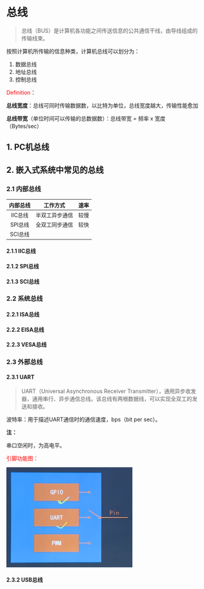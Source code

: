 # 总线

> 总线（BUS）是计算机各功能之间传送信息的公共通信干线，由导线组成的传输线束。

按照计算机所传输的信息种类，计算机总线可以划分为：

1. 数据总线
2. 地址总线
3. 控制总线

<font color=red>Definition</font>：

**总线宽度**：总线可同时传输数据数，以比特为单位，总线宽度越大，传输性能愈加

**总线带宽**（单位时间可以传输的总数据数）：总线带宽 = 频率 x 宽度（Bytes/sec）

## 1. PC机总线

## 2. 嵌入式系统中常见的总线

### 2.1 内部总线

|内部总线|工作方式|速率|
|:--:|:---:|:--:|
|IIC总线|半双工异步通信|较慢|
|SPI总线|全双工同步通信|较快|
|SCI总线|||



#### 2.1.1 IIC总线



#### 2.1.2 SPI总线

#### 2.1.3 SCI总线

### 2.2 系统总线

#### 2.2.1 ISA总线

#### 2.2.2 EISA总线

#### 2.2.3 VESA总线

### 2.3 外部总线

#### 2.3.1 UART

> UART（Universal Asynchronous Receiver Transmitter），通用异步收发器，通用串行、异步通信总线。该总线有两根数据线，可以实现全双工的发送和接收。

波特率：用于描述UART通信时的通信速度，bps（bit per sec）。

**注：**

串口空闲时，为高电平。

<font color=red>引脚功能图：</font>

<img src="img/image-20210817141114273.png" alt="image-20210817141114273" style="zoom: 50%;" />

#### 2.3.2 USB总线

#### 

